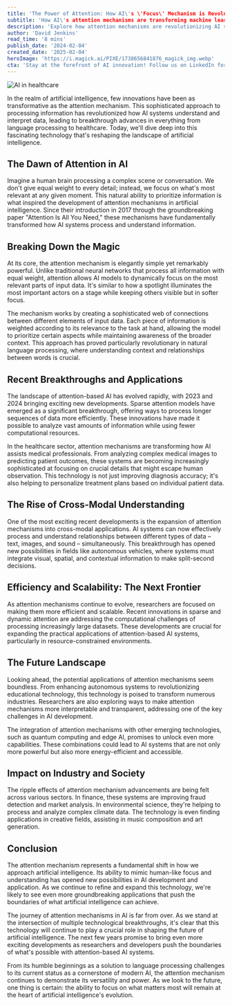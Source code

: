 ```yaml
---
title: 'The Power of Attention: How AI\'s \'Focus\' Mechanism is Revolutionizing Deep Learning'
subtitle: 'How AI\'s attention mechanisms are transforming machine learning and expanding possibilities'
description: 'Explore how attention mechanisms are revolutionizing AI systems, enabling them to process information more like humans by focusing on what\'s most relevant. From healthcare to autonomous vehicles, discover how this technology is transforming industries and pushing the boundaries of artificial intelligence.'
author: 'David Jenkins'
read_time: '8 mins'
publish_date: '2024-02-04'
created_date: '2025-02-04'
heroImage: 'https://i.magick.ai/PIXE/1738656841876_magick_img.webp'
cta: 'Stay at the forefront of AI innovation! Follow us on LinkedIn for daily insights into groundbreaking developments in attention mechanisms and artificial intelligence.'
---
```


![AI in healthcare](https://i.magick.ai/PIXE/1738656841880_magick_img.webp)

In the realm of artificial intelligence, few innovations have been as transformative as the attention mechanism. This sophisticated approach to processing information has revolutionized how AI systems understand and interpret data, leading to breakthrough advances in everything from language processing to healthcare. Today, we'll dive deep into this fascinating technology that's reshaping the landscape of artificial intelligence.

## The Dawn of Attention in AI

Imagine a human brain processing a complex scene or conversation. We don't give equal weight to every detail; instead, we focus on what's most relevant at any given moment. This natural ability to prioritize information is what inspired the development of attention mechanisms in artificial intelligence. Since their introduction in 2017 through the groundbreaking paper "Attention Is All You Need," these mechanisms have fundamentally transformed how AI systems process and understand information.

## Breaking Down the Magic

At its core, the attention mechanism is elegantly simple yet remarkably powerful. Unlike traditional neural networks that process all information with equal weight, attention allows AI models to dynamically focus on the most relevant parts of input data. It's similar to how a spotlight illuminates the most important actors on a stage while keeping others visible but in softer focus.

The mechanism works by creating a sophisticated web of connections between different elements of input data. Each piece of information is weighted according to its relevance to the task at hand, allowing the model to prioritize certain aspects while maintaining awareness of the broader context. This approach has proved particularly revolutionary in natural language processing, where understanding context and relationships between words is crucial.

## Recent Breakthroughs and Applications

The landscape of attention-based AI has evolved rapidly, with 2023 and 2024 bringing exciting new developments. Sparse attention models have emerged as a significant breakthrough, offering ways to process longer sequences of data more efficiently. These innovations have made it possible to analyze vast amounts of information while using fewer computational resources.

In the healthcare sector, attention mechanisms are transforming how AI assists medical professionals. From analyzing complex medical images to predicting patient outcomes, these systems are becoming increasingly sophisticated at focusing on crucial details that might escape human observation. This technology is not just improving diagnosis accuracy; it's also helping to personalize treatment plans based on individual patient data.

## The Rise of Cross-Modal Understanding

One of the most exciting recent developments is the expansion of attention mechanisms into cross-modal applications. AI systems can now effectively process and understand relationships between different types of data – text, images, and sound – simultaneously. This breakthrough has opened new possibilities in fields like autonomous vehicles, where systems must integrate visual, spatial, and contextual information to make split-second decisions.

## Efficiency and Scalability: The Next Frontier

As attention mechanisms continue to evolve, researchers are focused on making them more efficient and scalable. Recent innovations in sparse and dynamic attention are addressing the computational challenges of processing increasingly large datasets. These developments are crucial for expanding the practical applications of attention-based AI systems, particularly in resource-constrained environments.

## The Future Landscape

Looking ahead, the potential applications of attention mechanisms seem boundless. From enhancing autonomous systems to revolutionizing educational technology, this technology is poised to transform numerous industries. Researchers are also exploring ways to make attention mechanisms more interpretable and transparent, addressing one of the key challenges in AI development.

The integration of attention mechanisms with other emerging technologies, such as quantum computing and edge AI, promises to unlock even more capabilities. These combinations could lead to AI systems that are not only more powerful but also more energy-efficient and accessible.

## Impact on Industry and Society

The ripple effects of attention mechanism advancements are being felt across various sectors. In finance, these systems are improving fraud detection and market analysis. In environmental science, they're helping to process and analyze complex climate data. The technology is even finding applications in creative fields, assisting in music composition and art generation.

## Conclusion

The attention mechanism represents a fundamental shift in how we approach artificial intelligence. Its ability to mimic human-like focus and understanding has opened new possibilities in AI development and application. As we continue to refine and expand this technology, we're likely to see even more groundbreaking applications that push the boundaries of what artificial intelligence can achieve.

The journey of attention mechanisms in AI is far from over. As we stand at the intersection of multiple technological breakthroughs, it's clear that this technology will continue to play a crucial role in shaping the future of artificial intelligence. The next few years promise to bring even more exciting developments as researchers and developers push the boundaries of what's possible with attention-based AI systems.

From its humble beginnings as a solution to language processing challenges to its current status as a cornerstone of modern AI, the attention mechanism continues to demonstrate its versatility and power. As we look to the future, one thing is certain: the ability to focus on what matters most will remain at the heart of artificial intelligence's evolution.